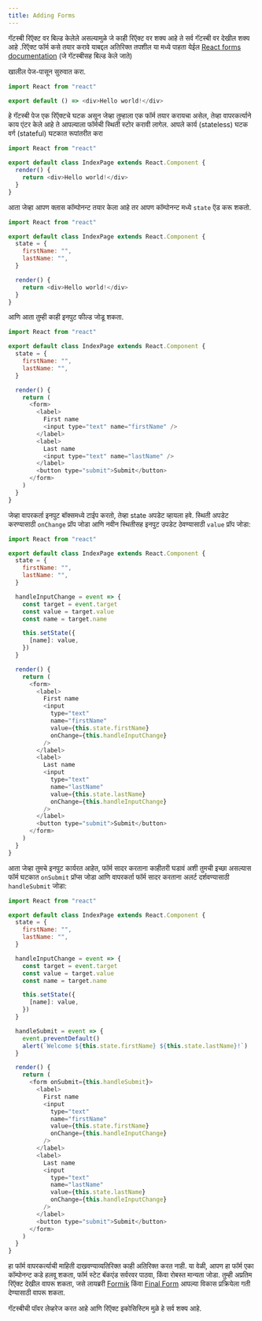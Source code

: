 ```yaml
---
title: Adding Forms
---
```


गॅटस्बी रिऍक्ट वर बिल्ड केलेले असल्यामुळे जे काही रिऍक्ट वर शक्य आहे ते सर्व गॅटस्बी वर देखील शक्य आहे .रिऍक्ट फॉर्म कसे तयार करावे याबद्दल अतिरिक्त तपशील या मध्ये पाहता येईल [React forms documentation](https://reactjs.org/docs/forms.html) (जे गॅटस्बीसह बिल्ड केले जाते)

खालील पेज-पासून सुरुवात करा.

```jsx:title=src/pages/index.js
import React from "react"

export default () => <div>Hello world!</div>
```

हे गॅटस्बी पेज एक रिऍक्टचे घटक असून जेव्हा तुम्हाला एक फॉर्म तयार करायचा असेल, तेव्हा वापरकर्त्याने काय एंटर केले आहे ते आपल्याला फॉर्मची स्थिती स्टोर करावी लागेल. आपले कार्य (stateless) घटक वर्ग (stateful) घटकात रूपांतरीत करा

```jsx:title=src/pages/index.js
import React from "react"

export default class IndexPage extends React.Component {
  render() {
    return <div>Hello world!</div>
  }
}
```

आता जेव्हा आपण क्लास कॉम्पोनन्ट तयार केला आहे तर आपण कॉम्पोनन्ट मध्ये `state` ऍड करू  शकतो.

```jsx:title=src/pages/index.js
import React from "react"

export default class IndexPage extends React.Component {
  state = {
    firstName: "",
    lastName: "",
  }

  render() {
    return <div>Hello world!</div>
  }
}
```

आणि आता तुम्ही काही इनपुट फील्ड जोडू शकता.

```jsx:title=src/pages/index.js
import React from "react"

export default class IndexPage extends React.Component {
  state = {
    firstName: "",
    lastName: "",
  }

  render() {
    return (
      <form>
        <label>
          First name
          <input type="text" name="firstName" />
        </label>
        <label>
          Last name
          <input type="text" name="lastName" />
        </label>
        <button type="submit">Submit</button>
      </form>
    )
  }
}
```

जेव्हा वापरकर्ता इनपुट बॉक्समध्ये टाईप करतो, तेव्हा state अपडेट व्हायला हवे. स्थिती अपडेट करण्यासाठी `onChange` प्रॉप जोडा आणि नवीन स्थितीसह इनपुट उपडेट ठेवण्यासाठी `value` प्रॉप जोडा:

```jsx:title=src/pages/index.js
import React from "react"

export default class IndexPage extends React.Component {
  state = {
    firstName: "",
    lastName: "",
  }

  handleInputChange = event => {
    const target = event.target
    const value = target.value
    const name = target.name

    this.setState({
      [name]: value,
    })
  }

  render() {
    return (
      <form>
        <label>
          First name
          <input
            type="text"
            name="firstName"
            value={this.state.firstName}
            onChange={this.handleInputChange}
          />
        </label>
        <label>
          Last name
          <input
            type="text"
            name="lastName"
            value={this.state.lastName}
            onChange={this.handleInputChange}
          />
        </label>
        <button type="submit">Submit</button>
      </form>
    )
  }
}
```

आता जेव्हा तुमचे इनपुट कार्यरत आहेत, फॉर्म सादर करताना काहीतरी घडावं अशी तुमची इच्छा असल्यास फॉर्म घटकात `onSubmit` प्रॉप्स जोडा आणि वापरकर्ता फॉर्म सादर करताना अलर्ट दर्शवण्यासाठी `handleSubmit` जोडा: 

```jsx:title=src/pages/index.js
import React from "react"

export default class IndexPage extends React.Component {
  state = {
    firstName: "",
    lastName: "",
  }

  handleInputChange = event => {
    const target = event.target
    const value = target.value
    const name = target.name

    this.setState({
      [name]: value,
    })
  }

  handleSubmit = event => {
    event.preventDefault()
    alert(`Welcome ${this.state.firstName} ${this.state.lastName}!`)
  }

  render() {
    return (
      <form onSubmit={this.handleSubmit}>
        <label>
          First name
          <input
            type="text"
            name="firstName"
            value={this.state.firstName}
            onChange={this.handleInputChange}
          />
        </label>
        <label>
          Last name
          <input
            type="text"
            name="lastName"
            value={this.state.lastName}
            onChange={this.handleInputChange}
          />
        </label>
        <button type="submit">Submit</button>
      </form>
    )
  }
}
```

हा फॉर्म वापरकर्त्याची माहिती दाखवण्याव्यतिरिक्त काही अतिरिक्त करत नाही. या वेळी, आपण हा फॉर्म एका कॉम्पोनन्ट कडे हलवू शकता, फॉर्म स्टेट बॅकएंड सर्वरवर पाठवा, किंवा रोबस्त मान्यता जोडा. तुम्ही अप्रतिम रिऍक्ट देखील वापरू शकता, जसे लायब्ररी [Formik](https://github.com/jaredpalmer/formik) किंवा [Final Form](https://github.com/final-form/react-final-form) आपल्या विकास प्रक्रियेला गती देण्यासाठी वापरू शकता.

गॅटस्बीची पॉवर लेव्हरेज करत आहे आणि रिऍक्ट इकोसिस्टिम मुळे हे सर्व शक्य आहे.

